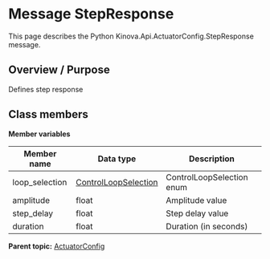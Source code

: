 # Message StepResponse

This page describes the Python Kinova.Api.ActuatorConfig.StepResponse message.

## Overview / Purpose

Defines step response

## Class members

 **Member variables** 

|Member name|Data type|Description|
|-----------|---------|-----------|
|loop\_selection| [ControlLoopSelection](enm_ActuatorConfig_ControlLoopSelection.md#)|ControlLoopSelection enum|
|amplitude|float|Amplitude value|
|step\_delay|float|Step delay value|
|duration|float|Duration \(in seconds\)|

**Parent topic:** [ActuatorConfig](../references/summary_ActuatorConfig.md)

